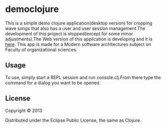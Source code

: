 # democlojure

This is a simple demo clojure application(desktop version) for cropping 
wave songs that also has a user and user session management.The development
of this project is stopped(except for some minor adjustments).The Web version
of this application is developing and it is <a href="https://github.com/28/ringit.git">here</a>.
This app is made for a Modern software architectures subject on Faculty of organizational sciences.

## Usage

To use, simply start a REPL session and run console.clj.From there
type the command for a dialog you want to be opened.

## License

Copyright © 2013

Distributed under the Eclipse Public License, the same as Clojure.
